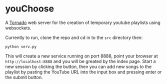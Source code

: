 youChoose
=========

A [Tornado](http://www.tornadoweb.org/en/stable/) web server for the creation of temporary youtube playlists using websockets. 

Currently to run, clone the repo and cd in to the `src` directory then:

    python serv.py
    
This will create a new service running on port 8888, point your browser at `http://localhost:8888` and you will be greated by the index page. Start a new session by clicking the button, then you can add new songs to the playlist by pasting the YouTube URL into the input box and pressing enter or the submit button.




